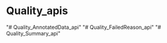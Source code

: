 # Quality_apis
"# Quality_AnnotatedData_api" 
"# Quality_FailedReason_api" 
"# Quality_Summary_api" 

